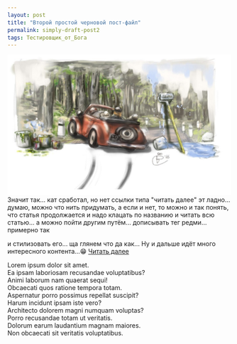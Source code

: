 ```yaml
---
layout: post
title: "Второй простой черновой пост-файл"
permalink: simply-draft-post2
tags: Тестировщик_от_Бога
---
```


![Кавказская пленица](./img/img_post/operaziya_bl_2.jpg)
Значит так... кат сработал, но нет ссылки типа "читать далее"
эт ладно... думаю, можно что нить придумать, а если и нет, то можно и так понять, что статья продолжается и надо клацать по названию и читать всю статью...
а можно пойти другим путём... дописывать тег редми... примерно так <code><div class="read__more"></div></code> и стилизовать его... ща глянем что да как...
Ну и дальше идёт много интересного контента...:grin:
<a class="read__more" href="./two-simply-draft-post">Читать далее</a>


<div>
    <div>Lorem ipsum dolor sit amet.</div>
    <div>Ea ipsam laboriosam recusandae voluptatibus?</div>
    <div>Animi laborum nam quaerat sequi!</div>
    <div>Obcaecati quos ratione tempora totam.</div>
    <div>Aspernatur porro possimus repellat suscipit?</div>
    <div>Harum incidunt ipsam iste vero?</div>
    <div>Architecto dolorem magni numquam voluptas?</div>
    <div>Porro recusandae totam ut veritatis.</div>
    <div>Dolorum earum laudantium magnam maiores.</div>
    <div>Non obcaecati sit veritatis voluptatibus.</div>
</div>